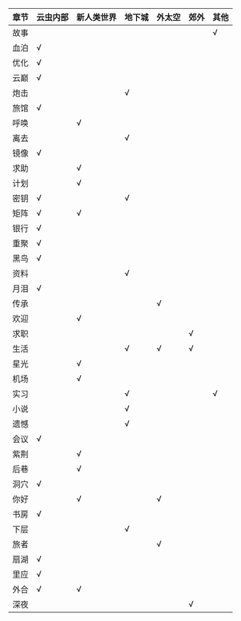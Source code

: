 | 章节 | 云虫内部 | 新人类世界 | 地下城 | 外太空 | 郊外 | 其他 |
|----|------|-------|-----|-----|----|----|
| 故事 |      |       |     |     |    | √  |
| 血泊 | √    |       |     |     |    |    |
| 优化 | √    |       |     |     |    |    |
| 云巅 | √    |       |     |     |    |    |
| 炮击 |      |       | √   |     |    |    |
| 旅馆 | √    |       |     |     |    |    |
| 呼唤 |      | √     |     |     |    |    |
| 离去 |      |       | √   |     |    |    |
| 镜像 | √    |       |     |     |    |    |
| 求助 |      | √     |     |     |    |    |
| 计划 |      | √     |     |     |    |    |
| 密钥 | √    |       | √   |     |    |    |
| 矩阵 | √    | √     |     |     |    |    |
| 银行 | √    |       |     |     |    |    |
| 重聚 | √    |       |     |     |    |    |
| 黑鸟 | √    |       |     |     |    |    |
| 资料 |      |       | √   |     |    |    |
| 月泪 | √    |       |     |     |    |    |
| 传承 |      |       |     | √   |    |    |
| 欢迎 |      | √     |     |     |    |    |
| 求职 |      |       |     |     | √  |    |
| 生活 |      |       | √   | √   | √  |    |
| 星光 |      | √     |     |     |    |    |
| 机场 |      | √     |     |     |    |    |
| 实习 |      |       | √   |     |    | √  |
| 小说 |      |       | √   |     |    |    |
| 遗憾 |      |       | √   |     |    |    |
| 会议 | √    |       |     |     |    |    |
| 紫荆 |      | √     |     |     |    |    |
| 后巷 |      | √     |     |     |    |    |
| 洞穴 | √    |       |     |     |    |    |
| 你好 |      | √     |     | √   |    |    |
| 书房 | √    |       |     |     |    |    |
| 下层 |      |       | √   |     |    |    |
| 旅者 |      |       |     | √   |    |    |
| 扇湖 | √    |       |     |     |    |    |
| 里应 | √    |       |     |     |    |    |
| 外合 | √    | √     |     |     |    |    |
| 深夜 |      |       |     |     | √  |    |



